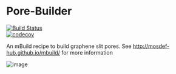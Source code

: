 # Pore-Builder 
[![Build Status](https://dev.azure.com/rayamatsumoto/porebuilder/_apis/build/status/rmatsum836.Pore-Builder?branchName=refs%2Fpull%2F30%2Fmerge)](https://dev.azure.com/rayamatsumoto/porebuilder/_build/latest?definitionId=5&branchName=refs%2Fpull%2F30%2Fmerge) <br>
[![codecov](https://codecov.io/gh/rmatsum836/Pore-Builder/branch/master/graph/badge.svg)](https://codecov.io/gh/rmatsum836/Pore-Builder)

An mBuild recipe to build graphene slit pores.  See
http://mosdef-hub.github.io/mbuild/ for more information

![image](https://user-images.githubusercontent.com/25011342/68546370-838f9880-03a3-11ea-8db6-232c0d7a6dff.png)

